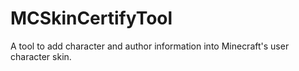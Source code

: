 # MCSkinCertifyTool
A tool to add character and author information into Minecraft's user character skin.
